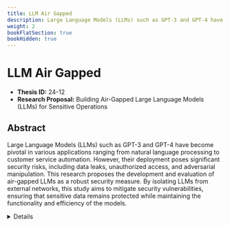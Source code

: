 ```yaml
---
title: LLM Air Gapped
description: Large Language Models (LLMs) such as GPT-3 and GPT-4 have become pivotal in various applications ranging from natural language processing to customer service automation. However, their deployment poses significant security risks, including data leaks, unauthorized access, and adversarial manipulation. This research proposes the development and evaluation of air-gapped LLMs as a robust security measure. By isolating LLMs from external networks, this study aims to mitigate security vulnerabilities, ensuring that sensitive data remains protected while maintaining the functionality and efficiency of the models.
weight: 2
bookFlatSection: true
bookHidden: true
---
```


# LLM Air Gapped

- **Thesis ID:** 24-12
- **Research Proposal:** Building Air-Gapped Large Language Models (LLMs) for Sensitive Operations

## Abstract

Large Language Models (LLMs) such as GPT-3 and GPT-4 have become pivotal in various applications ranging from natural language processing to customer service automation. However, their deployment poses significant security risks, including data leaks, unauthorized access, and adversarial manipulation. This research proposes the development and evaluation of air-gapped LLMs as a robust security measure. By isolating LLMs from external networks, this study aims to mitigate security vulnerabilities, ensuring that sensitive data remains protected while maintaining the functionality and efficiency of the models.

<details>
<summary>Details</summary>

## 1. Introduction

### 1.1 Background

Large Language Models (LLMs) like GPT-3 and GPT-4 have revolutionized the field of artificial intelligence, providing advanced capabilities in natural language understanding and generation. These models are deployed across various industries, handling sensitive data and performing critical tasks. However, the interconnected nature of their deployment environments makes them susceptible to security breaches. Air-gapping, a security measure that involves isolating systems from external networks, offers a potential solution to these vulnerabilities.

### 1.2 Problem Statement

The widespread use of LLMs in sensitive applications necessitates robust security measures to protect against data breaches, unauthorized access, and adversarial attacks. Traditional cybersecurity measures may not be sufficient to safeguard these models. This research aims to explore the feasibility and effectiveness of implementing air-gapped environments for LLMs to enhance their security.

### 1.3 Objectives

1. To develop a framework for deploying LLMs in air-gapped environments.
2. To evaluate the security benefits and potential limitations of air-gapping LLMs.
3. To assess the impact of air-gapping on the performance and functionality of LLMs.
4. To propose best practices and guidelines for the secure deployment of air-gapped LLMs.

## 2. Literature Review

### 2.1 Large Language Models and Their Applications

Overview of LLMs, their architecture, functionalities, and applications. Examination of the role of LLMs in various industries and the potential security implications of their deployment.

### 2.2 Security Challenges in LLM Deployment

Review of known security challenges and vulnerabilities associated with LLMs, including data breaches, unauthorized access, and adversarial attacks. Analysis of existing security measures and their limitations.

### 2.3 Air-Gapping as a Security Measure

Detailed examination of air-gapping, its principles, and its application in various security contexts. Review of existing research on the effectiveness of air-gapping in preventing security breaches.

### 2.4 Feasibility and Challenges of Air-Gapping LLMs

Analysis of the technical and operational challenges associated with implementing air-gapped environments for LLMs. Discussion of potential impacts on model performance and usability.

## 3. Research Methodology

### 3.1 Phase 1: Preliminary Analysis

1. **Requirement Analysis**: Identification of the requirements for deploying LLMs in air-gapped environments.
2. **Literature Review**: Comprehensive review of existing literature on LLM security and air-gapping techniques.

### 3.2 Phase 2: Framework Development

1. **System Design**: Designing a framework for deploying LLMs in air-gapped environments, including hardware and software specifications.
2. **Implementation**: Developing a prototype air-gapped environment for selected LLMs.

### 3.3 Phase 3: Security Evaluation

1. **Vulnerability Assessment**: Conducting thorough security assessments to identify potential vulnerabilities in the air-gapped environment.
2. **Penetration Testing**: Performing penetration tests to evaluate the effectiveness of the air-gapping in preventing unauthorized access and data breaches.

### 3.4 Phase 4: Performance Evaluation

1. **Performance Metrics**: Identifying key performance metrics to assess the impact of air-gapping on LLM functionality.
2. **Comparative Analysis**: Comparing the performance of air-gapped LLMs with traditionally deployed LLMs to identify any trade-offs.

### 3.5 Phase 5: Mitigation and Recommendations

1. **Mitigation Strategies**: Developing strategies to address any identified vulnerabilities and performance issues.
2. **Best Practices**: Formulating best practices and guidelines for the secure deployment of air-gapped LLMs.

### 3.6 Phase 6: Validation and Testing

1. **Implementation of Mitigations**: Implementing the proposed mitigation strategies and testing their effectiveness.
2. **Re-evaluation**: Conducting a second round of assessments to ensure the robustness and reliability of the air-gapped environment.

## 4. Expected Outcomes

1. **Comprehensive Framework**: Development of a detailed framework for deploying air-gapped LLMs.
2. **Security Report**: Documentation of identified vulnerabilities, security assessments, and mitigation strategies.
3. **Performance Analysis**: Comparative analysis of the performance of air-gapped LLMs versus traditionally deployed LLMs.
4. **Guidelines and Best Practices**: Practical guidelines for developers and organizations to securely deploy and manage air-gapped LLMs.
5. **Academic Contributions**: Publication of research findings in academic journals and conferences to contribute to the body of knowledge in LLM security and cybersecurity.

## 5. Timeline

| Phase                        | Duration   |
|------------------------------|------------|
| Preliminary Analysis         | 2 months   |
| Framework Development        | 3 months   |
| Security Evaluation          | 2 weeks   |
| Performance Evaluation       | 1 week   |
| Mitigation and Recommendations| 1 week   |
| Validation and Testing       | 1 week   |
| Thesis Writing and Submission| 2 weeks    |

## 6. Conclusion

This research aims to enhance the security of Large Language Models by exploring the feasibility and effectiveness of air-gapped environments. By systematically developing, evaluating, and testing a framework for air-gapped LLMs, this study will contribute to the development of more secure deployment practices for these advanced AI systems, ultimately strengthening the cybersecurity framework for critical applications.

## 7. References

1. Literature on Large Language Models and their applications.
2. Research papers on LLM security challenges and vulnerabilities.
3. Documentation on air-gapping techniques and their effectiveness.
4. Existing studies on mitigation strategies and best practices for secure deployment of machine learning models.

</details>

